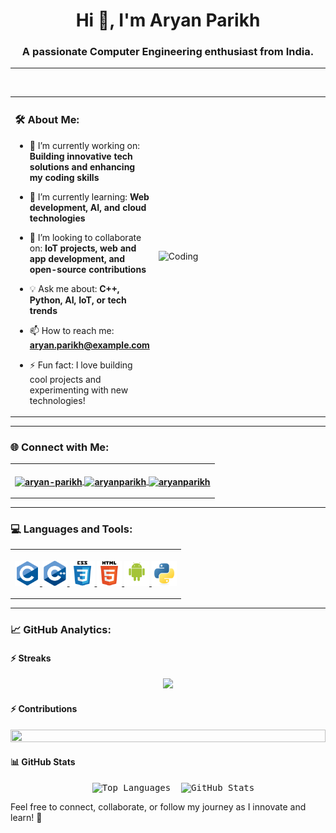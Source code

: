 <h1 align="center">Hi 👋, I'm Aryan Parikh</h1>
<h3 align="center">A passionate Computer Engineering enthusiast from India.</h3>

---

<br>
<table style="border: none;" >
  <tr>
    <td>
      
  ### 🛠️ About Me:
- 🔭 I’m currently working on: **Building innovative tech solutions and enhancing my coding skills**  
- 🌱 I’m currently learning: **Web development, AI, and cloud technologies**  
- 👯 I’m looking to collaborate on: **IoT projects, web and app development, and open-source contributions**  
- 💡 Ask me about: **C++, Python, AI, IoT, or tech trends**  
- 📫 How to reach me: **aryan.parikh@example.com**  
- ⚡ Fun fact: I love building cool projects and experimenting with new technologies!  
      
    </td>
    <td>
      <img align="right" alt="Coding" width="400" src="https://cdn.dribbble.com/users/1162077/screenshots/3848914/programmer.gif">
    </td>
    
  </tr>
</table>

---

### 🌐 Connect with Me:
<div align ="center" >
  <table style="border: none;">
    <tr>
      <th>
        <p align="left">
<a href="https://linkedin.com/in/aryan-parikh" target="blank">
  <img align="center" src="https://raw.githubusercontent.com/rahuldkjain/github-profile-readme-generator/master/src/images/icons/Social/linked-in-alt.svg" alt="aryan-parikh" height="30" width="40" />
</a>
<a href="https://www.hackerrank.com/aryanparikh" target="blank">
  <img align="center" src="https://raw.githubusercontent.com/rahuldkjain/github-profile-readme-generator/master/src/images/icons/Social/hackerrank.svg" alt="aryanparikh" height="30" width="40" />
</a>
<a href="https://www.leetcode.com/aryanparikh" target="blank">
  <img align="center" src="https://raw.githubusercontent.com/rahuldkjain/github-profile-readme-generator/master/src/images/icons/Social/leet-code.svg" alt="aryanparikh" height="30" width="40" />
</a>
</p>
      </th>
    </tr>
  
</table>
</div>

---

### 💻 Languages and Tools:
<div align ="center" >
  <table style="border: none;">
    <tr>
      <th>
        <p align="left"> 
  <a href="https://www.cprogramming.com/" target="_blank" rel="noreferrer"> 
    <img src="https://raw.githubusercontent.com/devicons/devicon/master/icons/c/c-original.svg" alt="c" width="40" height="40"/> 
  </a> 
  <a href="https://www.w3schools.com/cpp/" target="_blank" rel="noreferrer"> 
    <img src="https://raw.githubusercontent.com/devicons/devicon/master/icons/cplusplus/cplusplus-original.svg" alt="cplusplus" width="40" height="40"/> 
  </a> 
  <a href="https://www.w3schools.com/css/" target="_blank" rel="noreferrer"> 
    <img src="https://raw.githubusercontent.com/devicons/devicon/master/icons/css3/css3-original-wordmark.svg" alt="css3" width="40" height="40"/> 
  </a> 
  <a href="https://www.w3.org/html/" target="_blank" rel="noreferrer"> 
    <img src="https://raw.githubusercontent.com/devicons/devicon/master/icons/html5/html5-original-wordmark.svg" alt="html5" width="40" height="40"/> 
  </a> 
  <a href="https://developer.android.com/" target="_blank" rel="noreferrer"> 
    <img src="https://raw.githubusercontent.com/devicons/devicon/master/icons/android/android-original-wordmark.svg" alt="android" width="40" height="40"/> 
  </a> 
  <a href="https://www.python.org/" target="_blank" rel="noreferrer"> 
    <img src="https://raw.githubusercontent.com/devicons/devicon/master/icons/python/python-original.svg" alt="python" width="40" height="40"/> 
  </a> 
</p>
      </th>
    </tr>
  
</table>
</div>

---

### 📈 GitHub Analytics:

#### ⚡ Streaks
<div align="center">
  <picture>
    <source media="(prefers-color-scheme: dark)" srcset="https://streak-stats.demolab.com?user=aryanparikh&theme=dark&card_width=900&card_height=300" />
    <img src="https://streak-stats.demolab.com?user=aryanparikh&theme=radical" />
  </picture>
</div>

#### ⚡ Contributions
<p align="center">
  <img src="https://github-readme-activity-graph.vercel.app/graph?username=aryanparikh&theme=react-dark&bg_color=20232a&hide_border=true" width="100%" height="70%" />
</p>

#### 📊 GitHub Stats
<pre align="center">
  <img src="https://github-readme-stats.vercel.app/api/top-langs/?username=aryanparikh&theme=radical" alt="Top Languages" />  <img src="https://github-readme-stats.vercel.app/api?username=aryanparikh&theme=radical" alt="GitHub Stats" />
</pre>

Feel free to connect, collaborate, or follow my journey as I innovate and learn! 🚀
